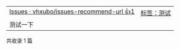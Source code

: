<table><tr>
<td>
<a href="https://github.com/vhxubo/issues-recommend-url/issues">Issues · vhxubo/issues-recommend-url 👍1</a>
</td>
<td align="right">
<a href="https://github.com/vhxubo/issues-recommend-url/labels/%E6%B5%8B%E8%AF%95">标签：测试</a>
</td>
</tr><tr>
<td colspan="2">
测试一下
</td>
</tr></table>

共收录 1 篇
